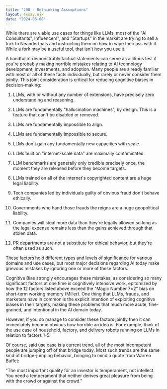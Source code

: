 ```yaml
---
title: "200 - Rethinking Assumptions"
layout: essay.njk
date: "2024-06-08"
---
```


While there are viable use cases for things like LLMs, most of the "AI Consultants", Influencers", and "Startups" in the market are trying to sell a fork to Neanderthals and instructing them on how to wipe their ass with it. While a fork may be a useful tool, that isn't how you use it.

A handful of demonstrably factual statements can serve as a litmus test if you're probably making horrible mistakes relating to AI technology development, investments, and adoption. Many people are already familiar with most or all of these facts individually, but rarely or never consider them jointly. This joint consideration is critical for reducing cognitive biases in decision-making:

1. LLMs, with or without any number of extensions, have precisely zero understanding and reasoning.

2. LLMs are fundamentally "hallucination machines", by design. This is a feature that can't be disabled or removed.

3. LLMs are fundamentally impossible to align.

4. LLMs are fundamentally impossible to secure.

5. LLMs don't gain any fundamentally new capacities with scale.

6. LLMs built on "internet-scale data" are maximally contaminated.

7. LLM benchmarks are generally only credible precisely once, the moment they are released before they become targets.

8. LLMs trained on all of the internet's copyrighted content are a huge legal liability.

9. Tech companies led by individuals guilty of obvious fraud don't behave ethically.

10. Governments who hand those frauds the reigns are a huge geopolitical liability.

11. Companies will steal more data than they're legally allowed so long as the legal expense remains less than the gains achieved through that stolen data.

12. PR departments are not a substitute for ethical behavior, but they're often used as such.

These factors hold different types and levels of significance for various domains and use cases, but most major decisions regarding AI today make grievous mistakes by ignoring one or more of these factors.

Cognitive Bias strongly encourages these mistakes, as considering so many significant factors at one time is cognitively intensive work, epitomized by how the 12 factors listed above exceed the "Magic Number 7±2" bias on short-term working memory (Miller). One thing that LLMs, frauds, and marketers have in common is the explicit intention of exploiting cognitive biases in their targets, making these problems that much more acute, fine-grained, and intentional in the AI domain today.

However, if you do manage to consider these factors jointly then it can immediately become obvious how horrible an idea is. For example, think of the use case of household, factory, and delivery robots running on LLMs in relation to factors 1-5.

Of course, said use case is a current trend, all of the most incompetent people are jumping off of that bridge today. Most such trends are the same kind of bridge-jumping behavior, bringing to mind a quote from Warren Buffet:

"The most important quality for an investor is temperament, not intellect. You need a temperament that neither derives great pleasure from being with the crowd or against the crowd."
